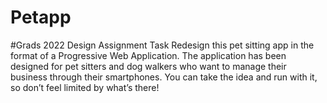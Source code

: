 # Petapp

#Grads 2022 Design Assignment Task
Redesign this pet sitting app in the format of a Progressive Web Application.
The application has been designed for pet sitters and dog walkers who want to manage their business through their smartphones.
You can take the idea and run with it, so don’t feel limited by what’s there!
